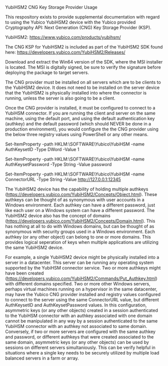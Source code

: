 
YubiHSM2 CNG Key Storage Provider Usage

This respository exists to provide supplemental documentation with regard to using the Yubico YubiHSM2 device with the Yubico provided Cryptography API: Next Generation (CNG) Key Storage Provider (KSP).

YubiHSM2: https://www.yubico.com/products/yubihsm/

The CNG KSP for YubiHSM2 is included as part of the YubiHSM2 SDK found here: https://developers.yubico.com/YubiHSM2/Releases/

Download and extract the Win64 version of the SDK, where the MSI installer is located. The MSI is digitally signed, be sure to verify the signature before deploying the package to target servers.

The CNG provider must be installed on all servers which are to be clients to the YubiHSM2 device.  It does not need to be installed on the server device that the YubiHSM2 is physically installed into where the connector is running, unless the server is also going to be a client.

Once the CNG provider is installed, it must be configured to connect to a YubiHSM connector.  If you are running the client and server on the same machine, using the default port, and using the default authentication key (authkey) and the default password (which should NEVER be done in a production environment), you would configure the the CNG provider using the below three registry values using PowerShell or any other means.

Set-ItemProperty -path HKLM:\SOFTWARE\Yubico\YubiHSM -name AuthKeysetID -Type DWord -Value 1

Set-ItemProperty -path HKLM:\SOFTWARE\Yubico\YubiHSM -name AuthKeysetPassword -Type String -Value password

Set-ItemProperty -path HKLM:\SOFTWARE\Yubico\YubiHSM -name ConnectorURL -Type String -Value http://127.0.0.1:12345


The YubiHSM2 device has the capability of holding multiple authkeys (https://developers.yubico.com/YubiHSM2/Concepts/Object.html).  These authkeys can be thought of as synonymous with user accounts in a Windows environment.  Each authkey can have a different password, just like each user on a Windows system can have a different password. The YubiHSM2 device also has the concept of domains (https://developers.yubico.com/YubiHSM2/Concepts/Domain.html). This has nothing at all to do with Windows domains, but can be thought of as synonymous with security groups used in a Windows environment. Each authkey (or any other object) can belong to one or more domains. This provides logical seperation of keys when multiple applications are utilizing the same YubiHSM2 device.

For example, a single YubiHSM2 device might be physically installed into a server in a datacenter.  This server can be running any operating system supported by the YubiHSM connector service. Two or more authkeys might have been created (https://developers.yubico.com/YubiHSM2/Commands/Put_Authkey.html) with different domains specified. Two or more other Windows servers, perhaps virtual machines running on a hypervisor in the same datacenter, may have the Yubico CNG provider installed and registry values configured to connect to the server using the same ConnectorURL value, but different AuthKeysetID and AuthKeysetPassword values.  In this configuration, asymmetric keys (or any other objects) created in a session authenticated to the YubiHSM connector with an authkey associated with one domain cannot be manipulated in any way by a session authenticated to the same YubiHSM connector with an authkey not associated to same domain. Conversely, if two or more servers are configured with the same authkey and password, or different authkeys that were created associated to the same domain, asymmetric keys (or any other objects) can be used by sessions on different servers simultaniously. This can be verify helpful in situations where a single key needs to be securely utilized by multiple load balanced servers in a farm or array.
